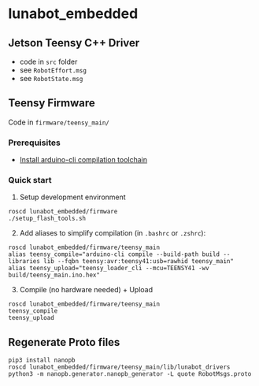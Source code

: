 # lunabot_embedded

## Jetson Teensy C++ Driver

- code in `src` folder
- see `RobotEffort.msg`
- see `RobotState.msg`

## Teensy Firmware

Code in `firmware/teensy_main/`

### Prerequisites
- [Install arduino-cli compilation toolchain](https://arduino.github.io/arduino-cli/0.35/installation/#use-the-install-script)

### Quick start

1. Setup development environment 

```
roscd lunabot_embedded/firmware
./setup_flash_tools.sh
```

2. Add aliases to simplify compilation (in `.bashrc` or `.zshrc`):
```
roscd lunabot_embedded/firmware/teensy_main
alias teensy_compile="arduino-cli compile --build-path build --libraries lib --fqbn teensy:avr:teensy41:usb=rawhid teensy_main"
alias teensy_upload="teensy_loader_cli --mcu=TEENSY41 -wv build/teensy_main.ino.hex"
```

3. Compile (no hardware needed) + Upload

```
roscd lunabot_embedded/firmware/teensy_main
teensy_compile
teensy_upload
```

## Regenerate Proto files

```
pip3 install nanopb
roscd lunabot_embedded/firmware/teensy_main/lib/lunabot_drivers
python3 -m nanopb.generator.nanopb_generator -L quote RobotMsgs.proto
```
